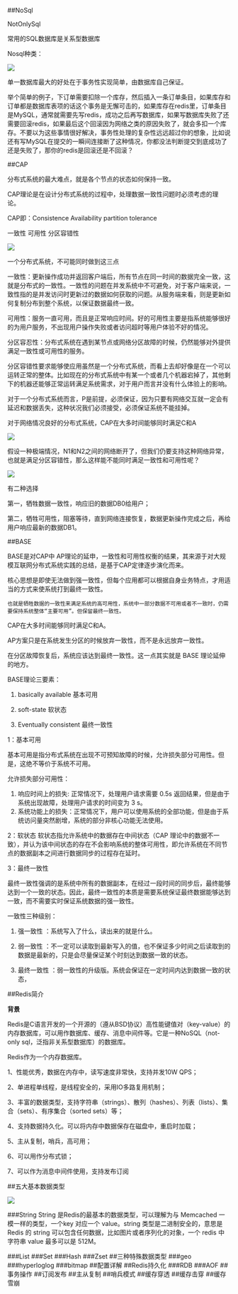 ##NoSql

NotOnlySql

常用的SQL数据库是关系型数据库

Nosql种类：

![](../pics/c1.png)

单一数据库最大的好处在于事务性实现简单，由数据库自己保证。

举个简单的例子，下订单需要扣除一个库存，然后插入一条订单条目，如果库存和订单都是数据库表项的话这个事务是无懈可击的，如果库存在redis里，订单条目是MySQL，通常就需要先写redis，成功之后再写数据库，如果写数据库失败了还需要回滚redis，如果最后这个回滚因为网络之类的原因失败了，就会多扣一个库存。不要以为这些事情很好解决，事务性处理的复杂性远远超过你的想象，比如说还有写MySQL在提交的一瞬间连接断了这种情况，你都没法判断提交到底成功了还是失败了，那你的redis是回滚还是不回滚？


##CAP

分布式系统的最大难点，就是各个节点的状态如何保持一致。

CAP理论是在设计分布式系统的过程中，处理数据一致性问题时必须考虑的理论。

CAP即：Consistence  	Availability  partition tolerance

一致性  可用性  分区容错性

![](../pics/c2.png)

一个分布式系统，不可能同时做到这三点

一致性：更新操作成功并返回客户端后，所有节点在同一时间的数据完全一致，这就是分布式的一致性。一致性的问题在并发系统中不可避免，对于客户端来说，一致性指的是并发访问时更新过的数据如何获取的问题。从服务端来看，则是更新如何复制分布到整个系统，以保证数据最终一致。

可用性：服务一直可用，而且是正常响应时间。好的可用性主要是指系统能够很好的为用户服务，不出现用户操作失败或者访问超时等用户体验不好的情况。

分区容忍性：分布式系统在遇到某节点或网络分区故障的时候，仍然能够对外提供满足一致性或可用性的服务。

分区容错性要求能够使应用虽然是一个分布式系统，而看上去却好像是在一个可以运转正常的整体。比如现在的分布式系统中有某一个或者几个机器宕掉了，其他剩下的机器还能够正常运转满足系统需求，对于用户而言并没有什么体验上的影响。


对于一个分布式系统而言，P是前提，必须保证，因为只要有网络交互就一定会有延迟和数据丢失，这种状况我们必须接受，必须保证系统不能挂掉。


对于网络情况良好的分布式系统，CAP在大多时间能够同时满足C和A

![](../pics/c3.png)

假设一种极端情况，N1和N2之间的网络断开了，但我们仍要支持这种网络异常，也就是满足分区容错性，那么这样能不能同时满足一致性和可用性呢？

![](../pics/c4.png)

有二种选择

第一，牺牲数据一致性，响应旧的数据DB0给用户；

第二，牺牲可用性，阻塞等待，直到网络连接恢复，数据更新操作完成之后，再给用户响应最新的数据DB1。


##BASE

BASE是对CAP中 AP理论的延申，一致性和可用性权衡的结果，其来源于对大规模互联网分布式系统实践的总结，是基于CAP定律逐步演化而来。

核心思想是即使无法做到强一致性，但每个应用都可以根据自身业务特点，才用适当的方式来使系统打到最终一致性。

	也就是牺牲数据的一致性来满足系统的高可用性，系统中一部分数据不可用或者不一致时，仍需要保持系统整体“主要可用”。但保留最终一致性。


CAP在大多时间能够同时满足C和A。

AP方案只是在系统发生分区的时候放弃一致性，而不是永远放弃一致性。

在分区故障恢复后，系统应该达到最终一致性。这一点其实就是 BASE 理论延伸的地方。

BASE理论三要素：

1. basically available 基本可用


2. soft-state 软状态


3. Eventually consistent 最终一致性


1：基本可用

基本可用是指分布式系统在出现不可预知故障的时候，允许损失部分可用性。但是，这绝不等价于系统不可用。

允许损失部分可用性：

1. 响应时间上的损失: 正常情况下，处理用户请求需要 0.5s 返回结果，但是由于系统出现故障，处理用户请求的时间变为 3 s。
2. 系统功能上的损失：正常情况下，用户可以使用系统的全部功能，但是由于系统访问量突然剧增，系统的部分非核心功能无法使用。


2：软状态
软状态指允许系统中的数据存在中间状态（CAP 理论中的数据不一致），并认为该中间状态的存在不会影响系统的整体可用性，即允许系统在不同节点的数据副本之间进行数据同步的过程存在延时。

3：最终一致性

最终一致性强调的是系统中所有的数据副本，在经过一段时间的同步后，最终能够达到一个一致的状态。因此，最终一致性的本质是需要系统保证最终数据能够达到一致，而不需要实时保证系统数据的强一致性。


一致性三种级别：


1. 强一致性 ：系统写入了什么，读出来的就是什么。

2. 弱一致性 ：不一定可以读取到最新写入的值，也不保证多少时间之后读取到的数据是最新的，只是会尽量保证某个时刻达到数据一致的状态。

3. 最终一致性 ：弱一致性的升级版。系统会保证在一定时间内达到数据一致的状态，


##Redis简介

**背景**

Redis是C语言开发的一个开源的（遵从BSD协议）高性能键值对（key-value）的内存数据库，可以用作数据库、缓存、消息中间件等。它是一种NoSQL（not-only sql，泛指非关系型数据库）的数据库。

Redis作为一个内存数据库。

1、性能优秀，数据在内存中，读写速度非常快，支持并发10W QPS；

2、单进程单线程，是线程安全的，采用IO多路复用机制；

3、丰富的数据类型，支持字符串（strings）、散列（hashes）、列表（lists）、集合（sets）、有序集合（sorted sets）等；

4、支持数据持久化。可以将内存中数据保存在磁盘中，重启时加载；

5、主从复制，哨兵，高可用；

6、可以用作分布式锁；

7、可以作为消息中间件使用，支持发布订阅



##五大基本数据类型

![](../pics/c5.png)


###String
String 是Redis的最基本的数据类型，可以理解为与 Memcached 一模一样的类型，一个key 对应一个 value。string 类型是二进制安全的，意思是 Redis 的 string 可以包含任何数据，比如图片或者序列化的对象，一个 redis 中字符串 value 最多可以是 512M。



###List
###Set
###Hash
###Zset
##三种特殊数据类型
###geo
###hyperloglog
###bitmap
##配置详解
##Redis持久化
###RDB
###AOF
##事务操作
##订阅发布
##主从复制
##哨兵模式
##缓存穿透
##缓存击穿
##缓存雪崩
